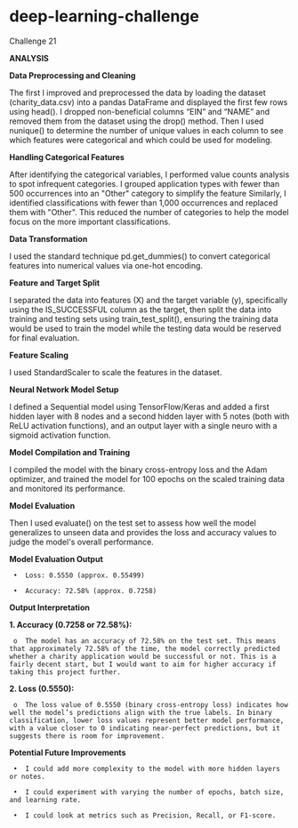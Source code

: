 # deep-learning-challenge
Challenge 21

**ANALYSIS**

**Data Preprocessing and Cleaning**

The first I improved and preprocessed the data by loading the dataset (charity_data.csv) into a pandas DataFrame and displayed the first few rows using head(). I dropped non-beneficial columns “EIN” and “NAME” and removed them from the dataset using the drop() method. Then I used nunique() to determine the number of unique values in each column to see which features were categorical and which could be used for modeling.

**Handling Categorical Features**

After identifying the categorical variables, I performed value counts analysis to spot infrequent categories. I grouped application types with fewer than 500 occurrences into an "Other" category to simplify the feature Similarly, I identified classifications with fewer than 1,000 occurrences and replaced them with "Other". This reduced the number of categories to help the model focus on the more important classifications.

**Data Transformation**

I used the standard technique pd.get_dummies() to convert categorical features into numerical values via one-hot encoding.

**Feature and Target Split**

I separated the data into features (X) and the target variable (y), specifically using the IS_SUCCESSFUL column as the target, then split the data into training and testing sets using train_test_split(), ensuring the training data would be used to train the model while the testing data would be reserved for final evaluation.

**Feature Scaling**

I used StandardScaler to scale the features in the dataset. 

**Neural Network Model Setup**

I defined a Sequential model using TensorFlow/Keras and added a first hidden layer with 8 nodes and a second hidden layer with 5 notes (both with ReLU activation functions), and an output layer with a single neuro with a sigmoid activation function.

**Model Compilation and Training**

I compiled the model with the binary cross-entropy loss and the Adam optimizer, and trained the model for 100 epochs on the scaled training data and monitored its performance.

**Model Evaluation**

Then I used evaluate() on the test set to assess how well the model generalizes to unseen data and provides the loss and accuracy values to judge the model's overall performance.

**Model Evaluation Output**

     •	Loss: 0.5550 (approx. 0.55499)

     •	Accuracy: 72.58% (approx. 0.7258)

**Output Interpretation**

**1.	Accuracy (0.7258 or 72.58%):**

     o	The model has an accuracy of 72.58% on the test set. This means that approximately 72.58% of the time, the model correctly predicted whether a charity application would be successful or not. This is a fairly decent start, but I would want to aim for higher accuracy if taking this project further.

**2.	Loss (0.5550):**

     o	The loss value of 0.5550 (binary cross-entropy loss) indicates how well the model’s predictions align with the true labels. In binary classification, lower loss values represent better model performance, with a value closer to 0 indicating near-perfect predictions, but it suggests there is room for improvement. 

**Potential Future Improvements**

     •	I could add more complexity to the model with more hidden layers or notes. 

     •	I could experiment with varying the number of epochs, batch size, and learning rate. 

     •	I could look at metrics such as Precision, Recall, or F1-score.

